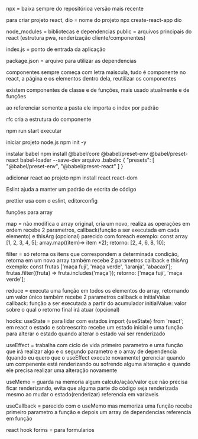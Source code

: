 npx = baixa sempre do repositórioa versão mais recente

para criar projeto react, dio = nome do projeto
npx create-react-app dio

node_modules = bibliotecas e dependencias
public = arquivos principais do react (estrutura pwa, renderização cliente/componentes)

index.js = ponto de entrada da aplicação

package.json = arquivo para utilizar as dependencias 

componentes sempre começa com letra maiscula, tudo é componente no react, a página e os elementos dentro dela, reutilizar os componentes

existem componentes de classe e de funções, mais usado atualmente e de funções

ao referenciar somente a pasta ele importa o index por padrão

rfc cria a estrutura do componente

npm run start executar

iniciar projeto node.js
npm init -y

instalar babel npm install @babel/core @babel/preset-env @babel/preset-react babel-loader --save-dev
arquivo .babelrc
{
  "presets": [
    "@babel/preset-env",
    "@babel/preset-react"
  ]
}

adicionar react ao projeto npm install react react-dom

Eslint ajuda a manter um padrão de escrita de código

prettier usa com o eslint, editorconfig

funções para array

map = não modifica o array original, cria um novo, realiza as operações em ordem
recebe 2 parametros, callback(função a ser executada em cada elemento) e thisArg (opcional)
parecido com foreach
exemplo: const array [1, 2, 3, 4, 5];
array.map((item)=> item *2);
retorno: [2, 4, 6, 8, 10];

filter = só retorna os itens que correspondem a determinada condição, retorna em um novo array
também recebe 2 parametros callback e thisArg
exemplo: const frutas ['maça fuji', 'maça verde', 'laranja', 'abacaxi'];
frutas.filter((fruta) => fruta.includes('maça'));
retorno: ['maça fuji', 'maça verde'];

reduce = executa uma função em todos os elementos do array, retornando um valor único
também recebe 2 parametros callback e initialValue
callback: função a ser executada a partir do acumulador
initialValue: valor sobre o qual o retorno final irá atuar (opcional)
 
hooks:
useState = para lidar com estados
import {useState} from 'react';
em react o estado e sobreescrito
recebe um estado inicial e uma função para alterar o estado
quando alterar o estado vai ser renderizado

useEffect = trabalha com ciclo de vida
primeiro parametro e uma função que irá realizar algo e o segundo parametro e o array de dependencia (quando eu quero que o useEffect execute novamente)
gerenciar quando um compenente está renderizando ou sofrendo alguma alteração e quando ele precisa realizar uma alteração novamente

useMemo = guarda na memoria algum calculo/ação/valor que não precisa ficar renderizando, evita que alguma parte do código seja renderizada mesmo ao mudar o estado(renderizar)
referencia em variaveis

useCallback = parecido com o useMemo mas memoriza uma função
recebe primeiro parametro a função e depois um array de dependencias
referencia em função

react hook forms = para formularios